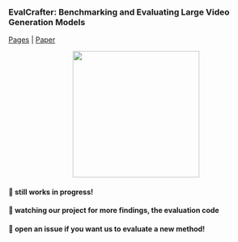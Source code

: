 ### EvalCrafter: Benchmarking and Evaluating Large Video Generation Models
[Pages](evalcrafter.github.io) | [Paper](TODO)

<div style='text-align:center'>
<img src="https://github.com/evalcrafter/evalcrafter/assets/4397546/818c9b0d-35ac-4edf-aafc-ae17e92c6da5"  width="250"  />
</div>

#### 🚧  still works in progress!


#### 🔆 watching our project for more findings, the evaluation code

#### 🎊 open an issue if you want us to evaluate a new method!

